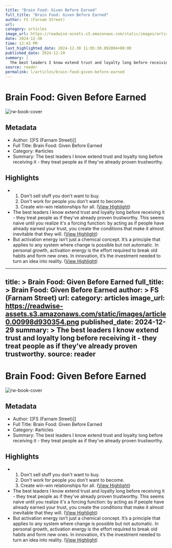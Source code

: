 ```yaml
---
title: "Brain Food: Given Before Earned"
full_title: "Brain Food: Given Before Earned"
author: FS (Farnam Street)
url: 
category: articles
image_url: https://readwise-assets.s3.amazonaws.com/static/images/article0.00998d930354.png
date: 2024-12-30
time: 12:43 PM
last_highlighted_date: 2024-12-30 11:05:30.092004+00:00
published_date: 2024-12-29
summary: |
  The best leaders I know extend trust and loyalty long before receiving it - they treat people as if they've already proven trustworthy.
source: reader
permalink: l/articles/brain-food-given-before-earned
---
```

# Brain Food: Given Before Earned

![rw-book-cover](https://readwise-assets.s3.amazonaws.com/static/images/article0.00998d930354.png)

## Metadata
- Author: [[FS (Farnam Street)]]
- Full Title: Brain Food: Given Before Earned
- Category: #articles
- Summary: The best leaders I know extend trust and loyalty long before receiving it - they treat people as if they've already proven trustworthy.

## Highlights
- 1. Don't sell stuff you don't want to buy. 
  2. Don't work for people you don't want to become. 
  3. Create win-win relationships for all. ([View Highlight](https://read.readwise.io/read/01jgbktdszx694env5hv6pq5sh))
- The best leaders I know extend trust and loyalty long before receiving it - they treat people as if they've already proven trustworthy. This seems naive until you realize it's a forcing function: by acting as if people have already earned your trust, you create the conditions that make it almost inevitable that they will. ([View Highlight](https://read.readwise.io/read/01jgbkv0b81cwzps4t6t926jm9))
- But activation energy isn’t just a chemical concept. It’s a principle that applies to any system where change is possible but not automatic. In personal growth, activation energy is the effort required to break old habits and form new ones. In innovation, it’s the investment needed to turn an idea into reality. ([View Highlight](https://read.readwise.io/read/01jgbkw2w5cxg3exmnvx8b1xh9))


---
title: >
  Brain Food: Given Before Earned
full_title: >
  Brain Food: Given Before Earned
author: >
  FS (Farnam Street)
url: 
category: articles
image_url: https://readwise-assets.s3.amazonaws.com/static/images/article0.00998d930354.png
published_date: 2024-12-29
summary: >
  The best leaders I know extend trust and loyalty long before receiving it - they treat people as if they've already proven trustworthy.
source: reader
---
# Brain Food: Given Before Earned

![rw-book-cover](https://readwise-assets.s3.amazonaws.com/static/images/article0.00998d930354.png)

## Metadata
- Author: [[FS (Farnam Street)]]
- Full Title: Brain Food: Given Before Earned
- Category: #articles
- Summary: The best leaders I know extend trust and loyalty long before receiving it - they treat people as if they've already proven trustworthy.

## Highlights
- 1. Don't sell stuff you don't want to buy. 
  2. Don't work for people you don't want to become. 
  3. Create win-win relationships for all. ([View Highlight](https://read.readwise.io/read/01jgbktdszx694env5hv6pq5sh))
- The best leaders I know extend trust and loyalty long before receiving it - they treat people as if they've already proven trustworthy. This seems naive until you realize it's a forcing function: by acting as if people have already earned your trust, you create the conditions that make it almost inevitable that they will. ([View Highlight](https://read.readwise.io/read/01jgbkv0b81cwzps4t6t926jm9))
- But activation energy isn’t just a chemical concept. It’s a principle that applies to any system where change is possible but not automatic. In personal growth, activation energy is the effort required to break old habits and form new ones. In innovation, it’s the investment needed to turn an idea into reality. ([View Highlight](https://read.readwise.io/read/01jgbkw2w5cxg3exmnvx8b1xh9))


